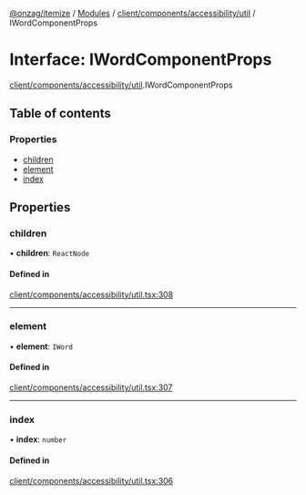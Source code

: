 [@onzag/itemize](../README.md) / [Modules](../modules.md) / [client/components/accessibility/util](../modules/client_components_accessibility_util.md) / IWordComponentProps

# Interface: IWordComponentProps

[client/components/accessibility/util](../modules/client_components_accessibility_util.md).IWordComponentProps

## Table of contents

### Properties

- [children](client_components_accessibility_util.IWordComponentProps.md#children)
- [element](client_components_accessibility_util.IWordComponentProps.md#element)
- [index](client_components_accessibility_util.IWordComponentProps.md#index)

## Properties

### children

• **children**: `ReactNode`

#### Defined in

[client/components/accessibility/util.tsx:308](https://github.com/onzag/itemize/blob/73e0c39e/client/components/accessibility/util.tsx#L308)

___

### element

• **element**: `IWord`

#### Defined in

[client/components/accessibility/util.tsx:307](https://github.com/onzag/itemize/blob/73e0c39e/client/components/accessibility/util.tsx#L307)

___

### index

• **index**: `number`

#### Defined in

[client/components/accessibility/util.tsx:306](https://github.com/onzag/itemize/blob/73e0c39e/client/components/accessibility/util.tsx#L306)
